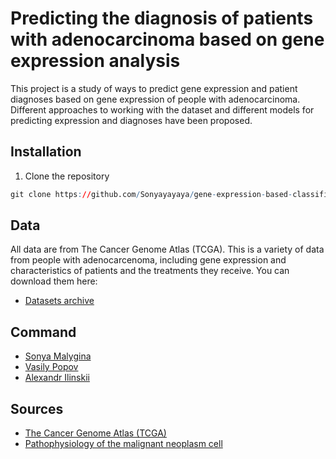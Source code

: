 # Predicting the diagnosis of patients with adenocarcinoma based on gene expression analysis
This project is a study of ways to predict gene expression and patient diagnoses based on gene expression of people with adenocarcinoma. Different approaches to working with the dataset and different models for predicting expression and diagnoses have been proposed.

## Installation
1. Clone the repository
```r
git clone https://github.com/Sonyayayaya/gene-expression-based-classification.git
```

## Data
All data are from The Cancer Genome Atlas (TCGA). This is a variety of data from people with adenocarcenoma, including gene expression and characteristics of patients and the treatments they receive. You can download them here:
- [Datasets archive](https://drive.google.com/file/d/1WAAm4b0KY1geeKFVRKilQ6011GKLgjo2/view?usp=sharing)

## Command

- [Sonya Malygina](https://github.com/Sonyayayaya)
- [Vasily Popov](https://github.com/prepref)
- [Alexandr Ilinskii](https://github.com/zZilman)

## Sources
- [The Cancer Genome Atlas (TCGA)](https://www.cancer.gov/ccg/research/genome-sequencing/tcga)
- [Pathophysiology of the malignant neoplasm cell](https://elar.urfu.ru/handle/10995/122888)